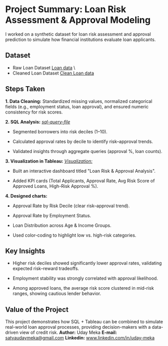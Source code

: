 # Project Summary: Loan Risk Assessment & Approval Modeling

I worked on a synthetic dataset for loan risk assessment and approval prediction to simulate how financial institutions evaluate loan applicants.

## Dataset
* Raw Loan Dataset [Loan data](https://github.com/UdayMekaa/Loan-Risk-Approval-Analysis-Project-sql-python-tableau/blob/d35b008843f2309f628464af10deee6565876193/Loan.csv) \
* Cleaned Loan Dataset [Clean Loan data](https://github.com/UdayMekaa/Loan-Risk-Approval-Analysis-Project-sql-python-tableau/blob/d35b008843f2309f628464af10deee6565876193/Loan_clean.csv)

## Steps Taken

**1. Data Cleaning:** Standardized missing values, normalized categorical fields (e.g., employment status, loan approval), and ensured numeric consistency for risk scores.

**2. SQL Analysis:** [*sql-query-file*](https://github.com/UdayMekaa/Loan-Risk-Approval-Analysis-Project-sql-python-tableau/blob/1827b5deb32b5d5149ecfa67cf264e68644ccc49/Loans_Risk_Data.sql)

* Segmented borrowers into risk deciles (1–10).

* Calculated approval rates by decile to identify risk–approval trends.

* Validated insights through aggregate queries (approval %, loan counts).

**3. Visualization in Tableau:** [*Visualization:*](https://github.com/UdayMekaa/Loan-Risk-Approval-Analysis-Project-sql-python-tableau/blob/1827b5deb32b5d5149ecfa67cf264e68644ccc49/Dashboard%201%20(1).png)

* Built an interactive dashboard titled "Loan Risk & Approval Analysis".

* Added KPI cards (Total Applicants, Approval Rate, Avg Risk Score of Approved Loans, High-Risk Approval %).

**4. Designed charts:**

* Approval Rate by Risk Decile (clear risk–approval trend).

* Approval Rate by Employment Status.

* Loan Distribution across Age & Income Groups.

* Used color-coding to highlight low vs. high-risk categories.

## Key Insights

* Higher risk deciles showed significantly lower approval rates, validating expected risk–reward tradeoffs.

* Employment stability was strongly correlated with approval likelihood.

* Among approved loans, the average risk score clustered in mid-risk ranges, showing cautious lender behavior.

## Value of the Project

This project demonstrates how SQL + Tableau can be combined to simulate real-world loan approval processes, providing decision-makers with a data-driven view of credit risk.
**Author:** Uday Meka
**E-mail:** satyaudaymeka@gmail.com
**Linkedin:** www.linkedin.com/in/uday-meka
